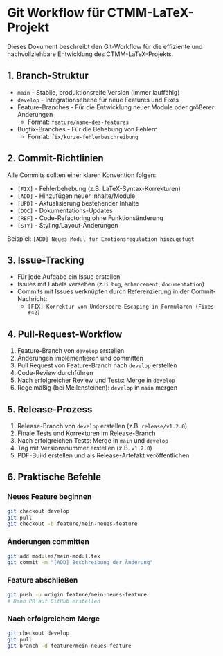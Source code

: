 # Git Workflow für CTMM-LaTeX-Projekt

Dieses Dokument beschreibt den Git-Workflow für die effiziente und nachvollziehbare Entwicklung des CTMM-LaTeX-Projekts.

## 1. Branch-Struktur

- `main` - Stabile, produktionsreife Version (immer lauffähig)
- `develop` - Integrationsebene für neue Features und Fixes
- Feature-Branches - Für die Entwicklung neuer Module oder größerer Änderungen
  - Format: `feature/name-des-features`
- Bugfix-Branches - Für die Behebung von Fehlern
  - Format: `fix/kurze-fehlerbeschreibung`

## 2. Commit-Richtlinien

Alle Commits sollten einer klaren Konvention folgen:

- `[FIX]` - Fehlerbehebung (z.B. LaTeX-Syntax-Korrekturen)
- `[ADD]` - Hinzufügen neuer Inhalte/Module
- `[UPD]` - Aktualisierung bestehender Inhalte
- `[DOC]` - Dokumentations-Updates
- `[REF]` - Code-Refactoring ohne Funktionsänderung
- `[STY]` - Styling/Layout-Änderungen

Beispiel: `[ADD] Neues Modul für Emotionsregulation hinzugefügt`

## 3. Issue-Tracking

- Für jede Aufgabe ein Issue erstellen
- Issues mit Labels versehen (z.B. `bug`, `enhancement`, `documentation`)
- Commits mit Issues verknüpfen durch Referenzierung in der Commit-Nachricht:
  - `[FIX] Korrektur von Underscore-Escaping in Formularen (Fixes #42)`

## 4. Pull-Request-Workflow

1. Feature-Branch von `develop` erstellen
2. Änderungen implementieren und committen
3. Pull Request von Feature-Branch nach `develop` erstellen
4. Code-Review durchführen
5. Nach erfolgreicher Review und Tests: Merge in `develop`
6. Regelmäßig (bei Meilensteinen): `develop` in `main` mergen

## 5. Release-Prozess

1. Release-Branch von `develop` erstellen (z.B. `release/v1.2.0`)
2. Finale Tests und Korrekturen im Release-Branch
3. Nach erfolgreichen Tests: Merge in `main` und `develop`
4. Tag mit Versionsnummer erstellen (z.B. `v1.2.0`)
5. PDF-Build erstellen und als Release-Artefakt veröffentlichen

## 6. Praktische Befehle

### Neues Feature beginnen
```bash
git checkout develop
git pull
git checkout -b feature/mein-neues-feature
```

### Änderungen committen
```bash
git add modules/mein-modul.tex
git commit -m "[ADD] Beschreibung der Änderung"
```

### Feature abschließen
```bash
git push -u origin feature/mein-neues-feature
# Dann PR auf GitHub erstellen
```

### Nach erfolgreichem Merge
```bash
git checkout develop
git pull
git branch -d feature/mein-neues-feature
```
